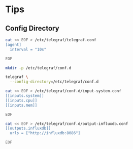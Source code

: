 # Tips

## Config Directory

```sh
cat << EOF > /etc/telegraf/telegraf.conf
[agent]
  interval = "10s"

EOF
```

```sh
mkdir -p /etc/telegraf/conf.d
```

```sh
telegraf \
  --config-directory=/etc/telegraf/conf.d
```

```sh
cat << EOF > /etc/telegraf/conf.d/input-system.conf
[[inputs.system]]
[[inputs.cpu]]
[[inputs.mem]]

EOF
```

```sh
cat << EOF > /etc/telegraf/conf.d/output-influxdb.conf
[[outputs.influxdb]]
  urls = ["http://influxdb:8086"]

EOF
```
